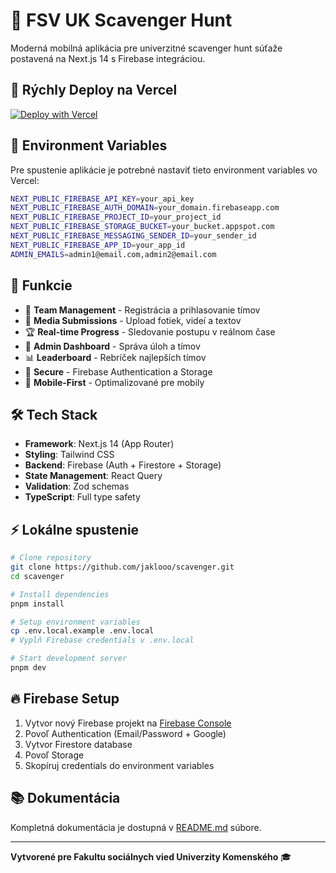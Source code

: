 # 🎯 FSV UK Scavenger Hunt

Moderná mobilná aplikácia pre univerzitné scavenger hunt súťaže postavená na Next.js 14 s Firebase integráciou.

## 🚀 Rýchly Deploy na Vercel

[![Deploy with Vercel](https://vercel.com/button)](https://vercel.com/new/clone?repository-url=https://github.com/jaklooo/scavenger)

## 🔧 Environment Variables 

Pre spustenie aplikácie je potrebné nastaviť tieto environment variables vo Vercel:

```bash
NEXT_PUBLIC_FIREBASE_API_KEY=your_api_key
NEXT_PUBLIC_FIREBASE_AUTH_DOMAIN=your_domain.firebaseapp.com  
NEXT_PUBLIC_FIREBASE_PROJECT_ID=your_project_id
NEXT_PUBLIC_FIREBASE_STORAGE_BUCKET=your_bucket.appspot.com
NEXT_PUBLIC_FIREBASE_MESSAGING_SENDER_ID=your_sender_id
NEXT_PUBLIC_FIREBASE_APP_ID=your_app_id
ADMIN_EMAILS=admin1@email.com,admin2@email.com
```

## 📱 Funkcie

- 🎯 **Team Management** - Registrácia a prihlasovanie tímov
- 📸 **Media Submissions** - Upload fotiek, videí a textov  
- 🏆 **Real-time Progress** - Sledovanie postupu v reálnom čase
- 👑 **Admin Dashboard** - Správa úloh a tímov
- 📊 **Leaderboard** - Rebríček najlepších tímov
- 🔐 **Secure** - Firebase Authentication a Storage
- 📱 **Mobile-First** - Optimalizované pre mobily

## 🛠️ Tech Stack

- **Framework**: Next.js 14 (App Router)
- **Styling**: Tailwind CSS
- **Backend**: Firebase (Auth + Firestore + Storage)
- **State Management**: React Query
- **Validation**: Zod schemas
- **TypeScript**: Full type safety

## ⚡ Lokálne spustenie

```bash
# Clone repository
git clone https://github.com/jaklooo/scavenger.git
cd scavenger

# Install dependencies 
pnpm install

# Setup environment variables
cp .env.local.example .env.local
# Vyplň Firebase credentials v .env.local

# Start development server
pnpm dev
```

## 🔥 Firebase Setup

1. Vytvor nový Firebase projekt na [Firebase Console](https://console.firebase.google.com)
2. Povoľ Authentication (Email/Password + Google)
3. Vytvor Firestore database
4. Povoľ Storage
5. Skopíruj credentials do environment variables

## 📚 Dokumentácia

Kompletná dokumentácia je dostupná v [README.md](./README.md) súbore.

---

**Vytvorené pre Fakultu sociálnych vied Univerzity Komenského** 🎓
